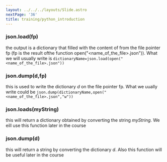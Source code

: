 ```yaml
---
layout: ../../../layouts/Slide.astro
nextPage: '36'
title: training/python_introduction
---
```




### json.load(fp)

the output is a dictionary that filled with the content of from the file pointer fp (fp is the result ofthe function open("<name_of_the_file>.json")). What we will usually write is `dictionaryName=json.load(open("<name_of_the_file>.json"))`

### json.dump(d,fp)
this is used to write the dictionary _d_ on the file pointer fp. What we uually write could be `json.dump(dictionaryName,open("<name_of_the_file>.json","w"))`

### json.loads(myString)

this will return a dictionary obtained by converting the string _myString_. We eill use this function later in the course

### json.dump(d)  

this will return a string by converting the dictionary _d_. Also this function will be useful later in the course